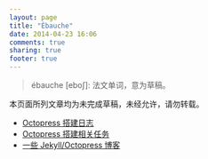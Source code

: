 ```yaml
---
layout: page
title: "Ébauche"
date: 2014-04-23 16:06
comments: true
sharing: true
footer: true
---
```

>ébauche [ebo∫]: 法文单词，意为草稿。

本页面所列文章均为未完成草稿，未经允许，请勿转载。

* [Octopress 搭建日志](http://shengmingzhiqing.com/ebauche/build-log/)
* [Octopress 搭建相关任务](http://shengmingzhiqing.com/ebauche/build-task-list/)
* [一些 Jekyll/Octopress 博客](http://shengmingzhiqing.com/ebauche/jekyll-octopress-blogs.html)